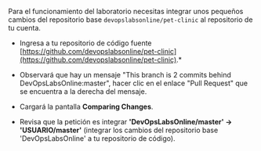 Para el funcionamiento del laboratorio necesitas integrar unos pequeños cambios del repositorio base `devopslabsonline/pet-clinic` al repositorio de tu cuenta. 

* Ingresa a tu repositorio de código fuente [https://github.com/devopslabsonline/pet-clinic](https://github.com/devopslabsonline/pet-clinic).*

* Observará que hay un mensaje "This branch is 2 commits behind DevOpsLabsOnline:master", hacer clic en el enlace "Pull Request" que se encuentra a la derecha del mensaje.

* Cargará la pantalla **Comparing Changes**.

* Revisa que la petición es integrar **'DevOpsLabsOnline/master' -> 'USUARIO/master'** (integrar los cambios del repositorio base 'DevOpsLabsOnline' a tu repositorio de código).